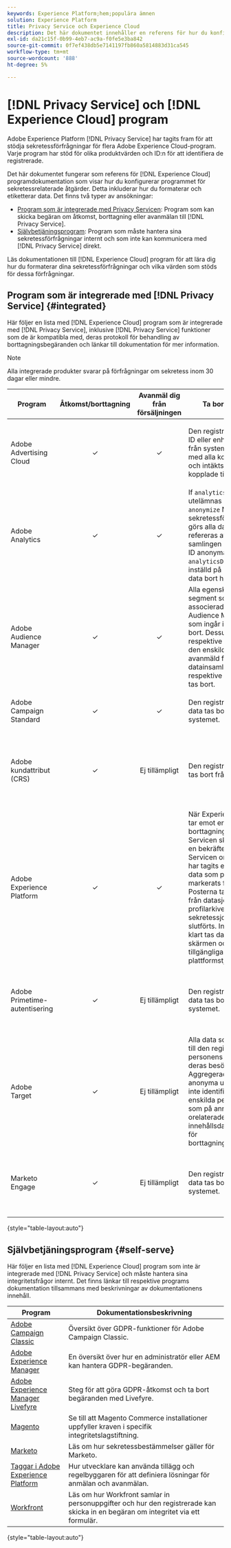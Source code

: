 ```yaml
---
keywords: Experience Platform;hem;populära ämnen
solution: Experience Platform
title: Privacy Service och Experience Cloud
description: Det här dokumentet innehåller en referens för hur du konfigurerar olika Experience Cloud-program för sekretessrelaterade åtgärder.
exl-id: da21c15f-0b99-4eb7-ac9a-f0fe5e3ba842
source-git-commit: 0f7ef438db5e7141197fb860a5814883d31ca545
workflow-type: tm+mt
source-wordcount: '888'
ht-degree: 5%

---
```


# [!DNL Privacy Service] och [!DNL Experience Cloud] program

Adobe Experience Platform [!DNL Privacy Service] har tagits fram för att stödja sekretessförfrågningar för flera Adobe Experience Cloud-program. Varje program har stöd för olika produktvärden och ID:n för att identifiera de registrerade.

Det här dokumentet fungerar som referens för [!DNL Experience Cloud] programdokumentation som visar hur du konfigurerar programmet för sekretessrelaterade åtgärder. Detta inkluderar hur du formaterar och etiketterar data. Det finns två typer av ansökningar:

* [Program som är integrerade med Privacy Servicen](#integrated): Program som kan skicka begäran om åtkomst, borttagning eller avanmälan till [!DNL Privacy Service].
* [Självbetjäningsprogram](#self-serve): Program som måste hantera sina sekretessförfrågningar internt och som inte kan kommunicera med [!DNL Privacy Service] direkt.

Läs dokumentationen till [!DNL Experience Cloud] program för att lära dig hur du formaterar dina sekretessförfrågningar och vilka värden som stöds för dessa förfrågningar.

## Program som är integrerade med [!DNL Privacy Service] {#integrated}

Här följer en lista med [!DNL Experience Cloud] program som är integrerade med [!DNL Privacy Service], inklusive [!DNL Privacy Service] funktioner som de är kompatibla med, deras protokoll för behandling av borttagningsbegäranden och länkar till dokumentation för mer information.

>[!NOTE]
>
>Alla integrerade produkter svarar på förfrågningar om sekretess inom 30 dagar eller mindre.

| Program | Åtkomst/borttagning | Avanmäl dig från försäljningen | Ta bort beteende | Dokumentation och andra överväganden |
| --- | :---: | :---: | --- | --- |
| Adobe Advertising Cloud | ✓ | ✓ | Den registrerades cookie-ID eller enhets-ID tas bort från systemet tillsammans med alla kostnads-, klick- och intäktsdata som är kopplade till cookien. | <ul><li>[Åtkomst/radering av dokumentation för GDPR](https://experienceleague.adobe.com/docs/advertising-cloud/privacy/ad-cloud-gdpr.html)</li><li>[Åtkomst-/borttagningsdokumentation för CCPA](https://experienceleague.adobe.com/docs/advertising-cloud/privacy/ad-cloud-ccpa-access-delete.html)</li><li>[Dokumentation för avanmälan av försäljning för CCPA](https://experienceleague.adobe.com/docs/advertising-cloud/privacy/ad-cloud-ccpa-opt-out-of-sale.html)</li></ul> |
| Adobe Analytics | ✓ | ✓ | If `analyticsDeleteMethod` utelämnas eller anges till `anonymize` När en sekretessförfrågan görs görs alla data som refereras av den angivna samlingen med användar-ID anonyma. If `analyticsDeleteMethod` är inställd på `purge`, tas alla data bort helt. | <ul><li>[Åtkomst/borttagning av dokumentation](https://experienceleague.adobe.com/docs/analytics/admin/data-governance/an-gdpr-overview.html)</li><li>[!DNL Analytics] hanterar avanmälningsbegäranden med [sekretessrapporteringsvariabler](https://experienceleague.adobe.com/docs/analytics/admin/data-governance/consent-variables.html)</li></ul> |
| Adobe Audience Manager | ✓ | ✓ | Alla egenskaper och segment som är associerade med Audience Manager-ID:t som ingår i begäran tas bort. Dessutom är respektive identifierare för den enskilda personen avanmäld från ytterligare datainsamling och respektive ID-mappningar tas bort. | <ul><li>[Åtkomst/borttagning av dokumentation](https://experienceleague.adobe.com/docs/audience-manager/user-guide/overview/data-privacy/data-privacy-requests.html)</li><li>[Dokumentation om avanmälan](https://experienceleague.adobe.com/docs/audience-manager/user-guide/features/declared-ids.html)</li></ul> |
| Adobe Campaign Standard | ✓ | ✓ | Den registrerades lagrade data tas bort från systemet. | <ul><li>[Åtkomst/borttagning av dokumentation](https://experienceleague.adobe.com/docs/campaign-classic/using/getting-started/privacy/privacy-management.html?lang=sv)</li><li>[Dokumentation om avanmälan](../segmentation/consents.md)</li></ul> |
| Adobe kundattribut (CRS) | ✓ | Ej tillämpligt | Den registrerades attribut tas bort från systemet. | <ul><li>[Åtkomst/radering av dokumentation för GDPR](https://experienceleague.adobe.com/docs/core-services/interface/customer-attributes/gdpr.html)</li><li>[Åtkomst-/borttagningsdokumentation för CCPA](https://experienceleague.adobe.com/docs/core-services/interface/customer-attributes/ccpa.html)</li><li>Kundattribut har inte möjlighet att överföra data, och därför kan du inte avanmäla dig från försäljning.</li></ul> |
| Adobe Experience Platform | ✓ | ✓ | När Experience Platform tar emot en begäran om borttagning från Privacy Servicen skickar Platform en bekräftelse till Privacy Servicen om att begäran har tagits emot och att data som påverkas har markerats för borttagning. Posterna tas sedan bort från datasjön eller profilarkivet när sekretessjobbet har slutförts. Innan jobbet är klart tas data bort på skärmen och är därför inte tillgängliga för någon plattformstjänst. | <ul><li>[Åtkomst/borttagningsdokumentation för datasjön](../catalog/privacy.md)</li><li>[Åtkomst/borttagning av dokumentation för identitetstjänsten](../identity-service/privacy.md)</li><li>[Åtkomst till/radera dokumentation för kundprofil i realtid](../profile/privacy.md)</li><li>[!DNL Experience Platform] honorar [avanmälningsbegäran för målgruppssegment](../segmentation/consents.md).</li></ul> |
| Adobe Primetime-autentisering | ✓ | Ej tillämpligt | Den registrerades lagrade data tas bort från systemet. | <ul><li>[Åtkomst/borttagning av dokumentation](https://tve.helpdocsonline.com/how-to-make-a-privacy-request)</li><li>[!DNL Primetime] har inte möjlighet att överföra data, och därför är begäran om avanmälan från försäljning inte tillämplig.</li></ul> |
| Adobe Target | ✓ | Ej tillämpligt | Alla data som är kopplade till den registrerade personens ID tas bort från deras besökarprofil. Aggregerade eller anonyma uppgifter som inte identifierar den enskilda personen eller som på annat sätt är orelaterade (t.ex. innehållsdata) gäller inte för borttagningsförfrågningar. | <ul><li>[Åtkomst/borttagning av dokumentation](https://experienceleague.adobe.com/docs/target/using/implement-target/before-implement/privacy/cmp-privacy-and-general-data-protection-regulation.html)</li><li>[!DNL Target] har inte möjlighet att överföra data, och därför är begäran om avanmälan från försäljning inte tillämplig.</li></ul> |
| Marketo Engage | ✓ | Ej tillämpligt | Den registrerades lagrade data tas bort från systemet. | <ul><li>[Åtkomst/borttagning av dokumentation](https://experienceleague.adobe.com/docs/marketo/using/product-docs/core-marketo-concepts/miscellaneous/privacy-requests.html)</li><li>[!DNL Marketo] har inte möjlighet att överföra data, och därför är begäran om avanmälan från försäljning inte tillämplig.</li></ul> |

{style=&quot;table-layout:auto&quot;}

## Självbetjäningsprogram {#self-serve}

Här följer en lista med [!DNL Experience Cloud] program som inte är integrerade med [!DNL Privacy Service] och måste hantera sina integritetsfrågor internt. Det finns länkar till respektive programs dokumentation tillsammans med beskrivningar av dokumentationens innehåll.

| Program | Dokumentationsbeskrivning |
| ------- | ----------- |
| [Adobe Campaign Classic](https://experienceleague.adobe.com/docs/campaign-classic/using/getting-started/privacy/privacy-management.html?lang=sv) | Översikt över GDPR-funktioner för Adobe Campaign Classic. |
| [Adobe Experience Manager](https://experienceleague.adobe.com/docs/experience-manager-64/managing/data-protection/data-protection-and-privacy.html) | En översikt över hur en administratör eller AEM kan hantera GDPR-begäranden. |
| [Adobe Experience Manager Livefyre](https://experienceleague.adobe.com/docs/livefyre/using/settings-other/privacy-requests/c-gdpr-compliance.html) | Steg för att göra GDPR-åtkomst och ta bort begäranden med Livefyre. |
| [Magento](https://devdocs.magento.com/compliance/industry-compliance.html) | Se till att Magento Commerce installationer uppfyller kraven i specifik integritetslagstiftning. |
| [Marketo](https://www.marketo.com/company/trust/gdpr/) | Läs om hur sekretessbestämmelser gäller för Marketo. |
| [Taggar i Adobe Experience Platform](../tags/ui/client-side/consent.md) | Hur utvecklare kan använda tillägg och regelbyggaren för att definiera lösningar för anmälan och avanmälan. |
| [Workfront](https://www.workfront.com/privacy-notice) | Läs om hur Workfront samlar in personuppgifter och hur den registrerade kan skicka in en begäran om integritet via ett formulär. |

{style=&quot;table-layout:auto&quot;}
